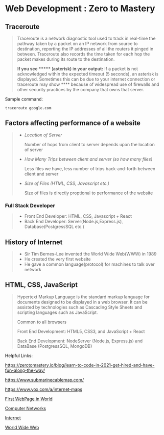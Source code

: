# Web Development : Zero to Mastery

## Traceroute

> Traceroute is a network diagnostic tool used to track in real-time the pathway taken by a packet on an IP network from source to destination, reporting the IP addresses of all the routers it pinged in between. Traceroute also records the time taken for each hop the packet makes during its route to the destination.
> 
> **If you see ***** (asterisk) in your output:** If a packet is not acknowledged within the expected timeout (5 seconds), an asterisk is displayed. Sometimes this can be due to your internet connection or traceroute  may show ****  because of widespread use of firewalls and other security practices by the company that owns that server.

Sample command:

`traceroute google.com`

## Factors affecting performance of a website
>
> - *Location of Server*
>  
>   Number of hops from client to server depends upon the location of server
> - *How Many Trips between client and server (so how many files)*
> 
>   Less files we have, less number of trips back-and-forth between client and server
> - *Size of Files (HTML, CSS, Javascript etc.)*
> 
>   Size of files is directly proptional to performance of the website

### Full Stack Developer
>
> - Front End Developer: HTML, CSS, Javascript + React
> - Back End Developer: Server(Node.js,Express.js), Database(PostgressSQL etc.)

## History of Internet

> - Sir Tim Bernes-Lee invented the World Wide Web(WWW) in 1989
> - He created the very first website
> - He gave a common language(protocol) for machines to talk over network

## HTML, CSS, JavaScript

> Hypertext Markup Language is the standard markup language for documents designed to be displayed in a web browser. It can be assisted by technologies such as Cascading Style Sheets and scripting languages such as JavaScript.
> 
> Common to all browsers
> 
> Front End Development: HTML5, CSS3, and JavaScript + React
> 
> Back End Development: NodeServer (Node.js, Express.js) and DataBase (PostgressSQL, MongoDB)

Helpful Links:

<https://zerotomastery.io/blog/learn-to-code-in-2021-get-hired-and-have-fun-along-the-way/>

<https://www.submarinecablemap.com/>

<https://www.vox.com/a/internet-maps>

[First WebPage in World](http://info.cern.ch/hypertext/WWW/TheProject.html)

[Computer Networks](https://www.youtube.com/watch?v=3QhU9jd03a0&list=PL8dPuuaLjXtNlUrzyH5r6jN9ulIgZBpdo&index=29&ab_channel=CrashCourse)

[Internet](https://www.youtube.com/watch?v=AEaKrq3SpW8&index=30&list=PL8dPuuaLjXtNlUrzyH5r6jN9ulIgZBpdo&ab_channel=CrashCourse)

[World Wide Web](https://www.youtube.com/watch?v=guvsH5OFizE&index=31&list=PL8dPuuaLjXtNlUrzyH5r6jN9ulIgZBpdo&ab_channel=CrashCourse)